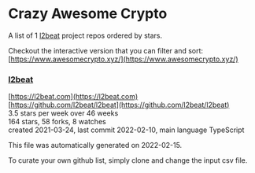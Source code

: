 # Crazy Awesome Crypto
A list of 1 [l2beat](https://github.com/l2beat) project repos ordered by stars.  

Checkout the interactive version that you can filter and sort: 
[https://www.awesomecrypto.xyz/](https://www.awesomecrypto.xyz/)  


### [l2beat](https://github.com/l2beat/l2beat)  
  
[https://l2beat.com](https://l2beat.com)  
[https://github.com/l2beat/l2beat](https://github.com/l2beat/l2beat)  
3.5 stars per week over 46 weeks  
164 stars, 58 forks, 8 watches  
created 2021-03-24, last commit 2022-02-10, main language TypeScript  


This file was automatically generated on 2022-02-15.  

To curate your own github list, simply clone and change the input csv file.  